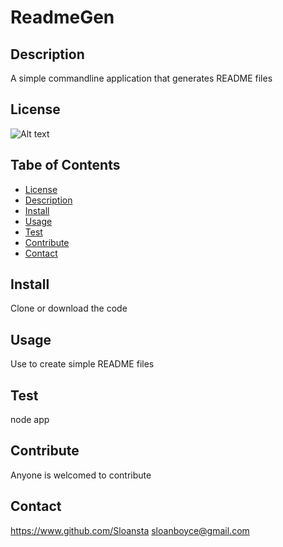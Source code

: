
# ReadmeGen

## Description
A simple commandline application that generates README files

## License
![Alt text](https://img.shields.io/static/v1.svg?label=License&message=GPL-3.0&color=green "https://shields.io/")

## Tabe of Contents
- [License](#license)
- [Description](#description)
- [Install](#install)
- [Usage](#usage)
- [Test](#test)
- [Contribute](#contribute)
- [Contact](#contact)

## Install 
Clone or download the code

## Usage
Use to create simple README files

## Test
node app

## Contribute
Anyone is welcomed to contribute

## Contact
https://www.github.com/Sloansta
sloanboyce@gmail.com       
         